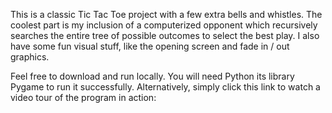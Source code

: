 This is a classic Tic Tac Toe project with a few extra bells and whistles. The coolest part is my inclusion of a computerized opponent which recursively searches the entire tree of possible outcomes to select the best play. I also have some fun visual stuff, like the opening screen and fade in / out graphics.

Feel free to download and run locally. You will need Python its library Pygame to run it successfully. Alternatively, simply click this link to watch a video tour of the program in action: 
